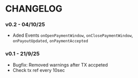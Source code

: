 # CHANGELOG 

### v0.2 - 04/10/25
- Aded Events `onOpenPaymentWindow`, `onClosePaymentWindow`, `onPayoutUpdated`, `onPaymentAccepted`

### v0.1 - 21/9/25
- Bugfix: Removed warnings after TX accpeted
- Check tx ref every 10sec